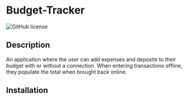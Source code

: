 # Budget-Tracker
![GitHub license](https://img.shields.io/badge/license-None-important.svg)

## Description
An application where the user can add expenses and deposits to their budget with or without a connection. When entering transactions offline, they populate the total when brought back online.

## Installation
